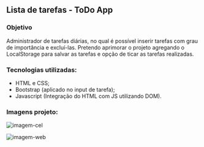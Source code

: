 ## Lista de tarefas - ToDo App

### Objetivo

Administrador de tarefas diárias, no qual é possível inserir tarefas com grau de importância e excluí-las. Pretendo aprimorar o projeto agregando o LocalStorage para salvar as tarefas e opção de ticar as tarefas realizadas.

### Tecnologias utilizadas:

- HTML e CSS;
- Bootstrap (aplicado no input de tarefa);
- Javascript (Integração do HTML com JS utilizando DOM).

### Imagens projeto:

![imagem-cel](https://user-images.githubusercontent.com/99519903/194779262-005bfcd7-de96-4aa1-b6e9-de624a50fe02.jpg)

![imagem-web](https://user-images.githubusercontent.com/99519903/194779267-5ab05e1c-c6ab-4b29-9329-0963972fc500.jpg)



